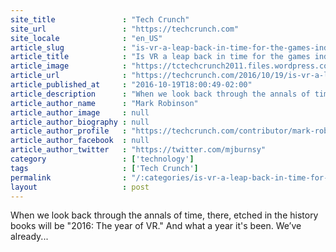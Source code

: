 ```yaml
---
site_title               : "Tech Crunch"
site_url                 : "https://techcrunch.com"
site_locale              : "en_US"
article_slug             : "is-vr-a-leap-back-in-time-for-the-games-industry"
article_title            : "Is VR a leap back in time for the games industry?"
article_image            : "https://tctechcrunch2011.files.wordpress.com/2016/10/gettyimages-462976831.jpg?w=764&h=400&crop=1"
article_url              : "https://techcrunch.com/2016/10/19/is-vr-a-leap-back-in-time-for-the-games-industry/"
article_published_at     : "2016-10-19T18:00:49-02:00"
article_description      : "When we look back through the annals of time, there, etched in the history books will be '2016: The year of VR.' And what a year it's been. We’ve already..."
article_author_name      : "Mark Robinson"
article_author_image     : null
article_author_biography : null
article_author_profile   : "https://techcrunch.com/contributor/mark-robinson/"
article_author_facebook  : null
article_author_twitter   : "https://twitter.com/mjburnsy"
category                 : ['technology']
tags                     : ['Tech Crunch']
permalink                : "/:categories/is-vr-a-leap-back-in-time-for-the-games-industry/"
layout                   : post
---
```


When we look back through the annals of time, there, etched in the history books will be "2016: The year of VR." And what a year it's been. We’ve already...
